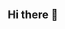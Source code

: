 ## Hi there 👋

<!--
**laureneabner/laureneabner** is a ✨ _special_ ✨ repository because its `README.md` (this file) appears on your GitHub profile

- 🔭 I’m currently working on completing my profile.
- 🌱 I’m currently learning about coding on github.
- 😄 Pronouns: she/her
